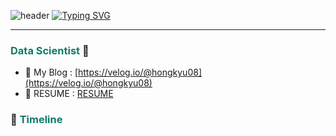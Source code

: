 ![header](https://capsule-render.vercel.app/api?type=waving&color=6994CDEE&text=&animation=twinkling&height=80)
[![Typing SVG](https://readme-typing-svg.demolab.com?font=Alkatra&weight=500&size=45&duration=4000&pause=3&color=6994CDEE&center=false&vCenter=false&multiline=true&repeat=true&width=1000&height=100&lines=성장하는+개발자+류홍규입니다👋)](https://git.io/typing-svg)
<div align="left">

---

### <span style="color:#0F7B6C" >Data Scientist </span> 👋

- 🏫 My Blog : [https://velog.io/@hongkyu08](https://velog.io/@hongkyu08)
- 🌱 RESUME : [RESUME](https://hongkyu08.oopy.io/)

### 🚀 <span style="color:#0F7B6C">Timeline</span>

